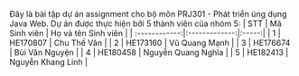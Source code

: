 Đây là bài tập dự án assignment cho bộ môn PRJ301 - Phát triển úng dụng Java Web. Dự án được thực hiện bởi 5 thành viên của nhóm 5:
|       STT       |      Mã Sinh viên        | Họ và tên Sinh viên     |
| :------------:|:-------------:|:-----:|
|    1          |        HE170807      |  Chu Thế Văn    |
|     2         |        HE173160      |   Vũ Quang Mạnh   |
|     3         | HE176674             |    Bùi Văn Nguyện  |
|     4         | HE180458             |    Nguyễn Quang Nghĩa  |
|     5         | HE182413             |    Nguyễn Khang Linh  |

